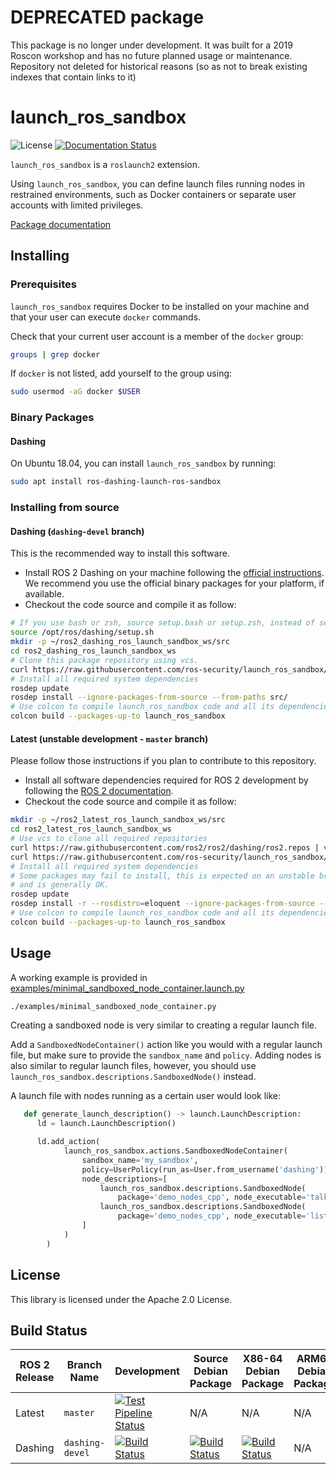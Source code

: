 # DEPRECATED package

This package is no longer under development. It was built for a 2019 Roscon workshop and has no future planned usage or maintenance. Repository not deleted for historical reasons (so as not to break existing indexes that contain links to it)

# launch_ros_sandbox

![License](https://img.shields.io/github/license/ros-security/launch_ros_sandbox)
[![Documentation Status](https://readthedocs.org/projects/launch_ros_sandbox/badge/?version=latest)](https://launch_ros_sandbox.readthedocs.io/en/latest/?badge=latest)

`launch_ros_sandbox` is a `roslaunch2` extension.

Using `launch_ros_sandbox`, you can define launch files running nodes in
restrained environments, such as Docker containers or separate user accounts
with limited privileges.

[Package documentation][launch_ros_sandbox_doc]

## Installing

### Prerequisites

`launch_ros_sandbox` requires Docker to be installed on your machine and that
your user can execute `docker` commands.

Check that your current user account is a member of the `docker` group:

```bash
groups | grep docker
```

If `docker` is not listed, add yourself to the group using:

```bash
sudo usermod -aG docker $USER
```

### Binary Packages

#### Dashing

On Ubuntu 18.04, you can install `launch_ros_sandbox` by running:

```sh
sudo apt install ros-dashing-launch-ros-sandbox
```

### Installing from source

#### Dashing (`dashing-devel` branch)

This is the recommended way to install this software.

* Install ROS 2 Dashing on your machine following the
  [official instructions][ros2_dashing_setup]. We recommend you use the
  official binary packages for your platform, if available.
* Checkout the code source and compile it as follow:

```bash
# If you use bash or zsh, source setup.bash or setup.zsh, instead of setup.sh
source /opt/ros/dashing/setup.sh
mkdir -p ~/ros2_dashing_ros_launch_sandbox_ws/src
cd ros2_dashing_ros_launch_sandbox_ws
# Clone this package repository using vcs.
curl https://raw.githubusercontent.com/ros-security/launch_ros_sandbox/master/launch_ros_sandbox.dashing.repos | vcs import src/
# Install all required system dependencies
rosdep update
rosdep install --ignore-packages-from-source --from-paths src/
# Use colcon to compile launch_ros_sandbox code and all its dependencies
colcon build --packages-up-to launch_ros_sandbox
```

#### Latest (unstable development - `master` branch)

Please follow those instructions if you plan to contribute to this repository.

* Install all software dependencies required for ROS 2 development by
  following the [ROS 2 documentation][ros2_latest_setup].
* Checkout the code source and compile it as follow:

```bash
mkdir -p ~/ros2_latest_ros_launch_sandbox_ws/src
cd ros2_latest_ros_launch_sandbox_ws
# Use vcs to clone all required repositories
curl https://raw.githubusercontent.com/ros2/ros2/dashing/ros2.repos | vcs import src/
curl https://raw.githubusercontent.com/ros-security/launch_ros_sandbox/master/launch_ros_sandbox.repos | vcs import src/
# Install all required system dependencies
# Some packages may fail to install, this is expected on an unstable branch,
# and is generally OK.
rosdep update
rosdep install -r --rosdistro=eloquent --ignore-packages-from-source --from-paths src/
# Use colcon to compile launch_ros_sandbox code and all its dependencies
colcon build --packages-up-to launch_ros_sandbox
```

## Usage

A working example is provided in
[examples/minimal_sandboxed_node_container.launch.py][ex_minimal_sandboxed_node_container_launch]

```bash
./examples/minimal_sandboxed_node_container.py
```

Creating a sandboxed node is very similar to creating a regular launch file.

Add a `SandboxedNodeContainer()` action like you would with a regular launch
file, but make sure to provide the `sandbox_name` and `policy`.
Adding nodes is also similar to regular launch files, however, you should use
`launch_ros_sandbox.descriptions.SandboxedNode()` instead.

A launch file with nodes running as a certain user would look like:

```python
   def generate_launch_description() -> launch.LaunchDescription:
      ld = launch.LaunchDescription()

      ld.add_action(
            launch_ros_sandbox.actions.SandboxedNodeContainer(
                sandbox_name='my_sandbox',
                policy=UserPolicy(run_as=User.from_username('dashing')),
                node_descriptions=[
                    launch_ros_sandbox.descriptions.SandboxedNode(
                        package='demo_nodes_cpp', node_executable='talker'),
                    launch_ros_sandbox.descriptions.SandboxedNode(
                        package='demo_nodes_cpp', node_executable='listener')
                ]
            )
        )
```

## License

This library is licensed under the Apache 2.0 License.

## Build Status

| ROS 2 Release | Branch Name     | Development | Source Debian Package | X86-64 Debian Package | ARM64 Debian Package | ARMHF Debian package |
| ------------- | --------------- | ----------- | --------------------- | --------------------- | -------------------- | -------------------- |
| Latest        | `master`        | [![Test Pipeline Status](https://github.com/ros-security/launch_ros_sandbox/workflows/Test%20launch_ros_sandbox/badge.svg)](https://github.com/ros-security/launch_ros_sandbox/actions) | N/A                   | N/A                   | N/A                  | N/A                  |
| Dashing       | `dashing-devel` | [![Build Status](http://build.ros2.org/buildStatus/icon?job=Ddev__launch_ros_sandbox__ubuntu_bionic_amd64)](http://build.ros2.org/job/Ddev__launch_ros_sandbox__ubuntu_bionic_amd64) | [![Build Status](http://build.ros2.org/buildStatus/icon?job=Dsrc_uB__launch_ros_sandbox__ubuntu_bionic__source)](http://build.ros2.org/job/Dsrc_uB__launch_ros_sandbox__ubuntu_bionic__source) | [![Build Status](http://build.ros2.org/buildStatus/icon?job=Dbin_uB64__launch_ros_sandbox__ubuntu_bionic_amd64__binary)](http://build.ros2.org/job/Dbin_uB64__launch_ros_sandbox__ubuntu_bionic_amd64__binary) | N/A | N/A |

[ex_minimal_sandboxed_node_container_launch]: examples/minimal_sandboxed_node_container.launch.py
[launch_ros_sandbox_doc]: https://launch_ros_sandbox.readthedocs.io
[ros2_dashing_setup]: https://index.ros.org/doc/ros2/Installation/Dashing/
[ros2_latest_setup]: https://index.ros.org/doc/ros2/Installation/Latest-Development-Setup/
